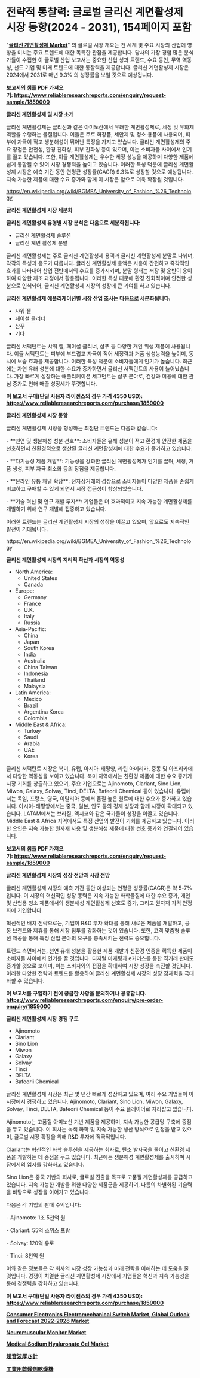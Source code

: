 <p><h1>전략적 통찰력: 글로벌 글리신 계면활성제 시장 동향(2024 - 2031), 154페이지 포함</h1></p><p>"<strong><a href="https://www.reliableresearchreports.com/glycine-surfactants-r1859000">글리신 계면활성제 Market</a></strong>" 의 글로벌 시장 개요는 전 세계 및 주요 시장의 산업에 영향을 미치는 주요 트렌드에 대한 독특한 관점을 제공합니다. 당사의 가장 경험 많은 분석가들이 수집한 이 글로벌 산업 보고서는 중요한 산업 성과 트렌드, 수요 동인, 무역 역동성, 선도 기업 및 미래 트렌드에 대한 통찰력을 제공합니다. 글리신 계면활성제 시장은 2024에서 2031로 매년 9.3% 의 성장률을 보일 것으로 예상됩니다.</p>
<p><strong>보고서의 샘플 PDF 가져오기:&nbsp;<a href="https://www.reliableresearchreports.com/enquiry/request-sample/1859000">https://www.reliableresearchreports.com/enquiry/request-sample/1859000</a></strong></p>
<p><strong>글리신 계면활성제 및 시장 소개</strong></p>
<p><p>글리신 계면활성제는 글리신과 같은 아미노산에서 유래한 계면활성제로, 세정 및 유화제 역할을 수행하는 물질입니다. 이들은 주로 화장품, 세안제 및 청소 용품에 사용되며, 피부에 자극이 적고 생분해성이 뛰어난 특징을 가지고 있습니다. 글리신 계면활성제의 주요 장점은 안전성, 환경 친화성, 피부 친화성 등이 있으며, 이는 소비자들 사이에서 인기를 끌고 있습니다. 또한, 이들 계면활성제는 우수한 세정 성능을 제공하며 다양한 제품에 쉽게 통합될 수 있어 시장 경쟁력을 높이고 있습니다. 이러한 특성 덕분에 글리신 계면활성제 시장은 예측 기간 동안 연평균 성장률(CAGR) 9.3%로 성장할 것으로 예상됩니다. 지속 가능한 제품에 대한 수요 증가와 함께 이 시장은 앞으로 더욱 확장될 것입니다.</p></p>
<p><a href="https://en.wikipedia.org/wiki/BGMEA_University_of_Fashion_%26_Technology">https://en.wikipedia.org/wiki/BGMEA_University_of_Fashion_%26_Technology</a></p>
<p><strong>글리신 계면활성제 시장 세분화</strong></p>
<p><strong>글리신 계면활성제 유형별 시장 분석은 다음으로 세분화됩니다:</strong></p>
<p><ul><li>글리신 계면활성제 솔루션</li><li>글리신 계면 활성제 분말</li></ul></p>
<p><p>글리신 계면활성제는 주로 글리신 계면활성제 용액과 글리신 계면활성제 분말로 나뉘며, 각각의 특성과 용도가 다릅니다. 글리신 계면활성제 용액은 사용이 간편하고 즉각적인 효과를 나타내어 산업 전반에서의 수요를 증가시키며, 분말 형태는 저장 및 운반이 용이하여 다양한 제조 과정에서 활용됩니다. 이러한 특성 때문에 환경 친화적이며 안전한 성분으로 인식되어, 글리신 계면활성제 시장의 성장에 큰 기여를 하고 있습니다.</p></p>
<p><strong>글리신 계면활성제 애플리케이션별 시장 산업 조사는 다음으로 세분화됩니다:</strong></p>
<p><ul><li>샤워 젤</li><li>페이셜 클리너</li><li>샴푸</li><li>기타</li></ul></p>
<p><p>글리신 서팩턴트는 샤워 젤, 페이셜 클리너, 샴푸 등 다양한 개인 위생 제품에 사용됩니다. 이들 서팩턴트는 피부에 부드럽고 자극이 적어 세정력과 거품 생성능력을 높이며, 동시에 보습 효과를 제공합니다. 이러한 특성 덕분에 소비자들에게 인기가 높습니다. 최근에는 자연 유래 성분에 대한 수요가 증가하면서 글리신 서팩턴트의 사용이 늘어났습니다. 가장 빠르게 성장하는 애플리케이션 세그먼트는 샴푸 분야로, 건강과 미용에 대한 관심 증가로 인해 매출 성장세가 뚜렷합니다.</p></p>
<p><strong>이 보고서 구매(단일 사용자 라이센스의 경우 가격 4350 USD): <a href="https://www.reliableresearchreports.com/purchase/1859000">https://www.reliableresearchreports.com/purchase/1859000</a></strong></p>
<p><strong>글리신 계면활성제 시장 동향</strong></p>
<p><p>글리신 계면활성제 시장을 형성하는 최첨단 트렌드는 다음과 같습니다:</p><p>- **천연 및 생분해성 성분 선호**: 소비자들은 유해 성분이 적고 환경에 안전한 제품을 선호하면서 친환경적으로 생산된 글리신 계면활성제에 대한 수요가 증가하고 있습니다.</p><p>  </p><p>- **다기능성 제품 개발**: 기능성을 강화한 글리신 계면활성제가 인기를 끌며, 세정, 거품 생성, 피부 자극 최소화 등의 장점을 제공합니다.</p><p>- **온라인 유통 채널 확장**: 전자상거래의 성장으로 소비자들이 다양한 제품을 손쉽게 비교하고 구매할 수 있게 되면서 시장 접근성이 향상되었습니다.</p><p>- **기술 혁신 및 연구 개발 투자**: 기업들은 더 효과적이고 지속 가능한 계면활성제를 개발하기 위해 연구 개발에 집중하고 있습니다.</p><p>이러한 트렌드는 글리신 계면활성제 시장의 성장을 이끌고 있으며, 앞으로도 지속적인 발전이 기대됩니다.</p></p>
<p>https://en.wikipedia.org/wiki/BGMEA_University_of_Fashion_%26_Technology</p>
<p><strong>글리신 계면활성제 시장의 지리적 확산과 시장의 역동성</strong></p>
<p><ul>
    <li>
        North America:
        <ul>
            <li>United States</li>
            <li>Canada</li>
        </ul>
    </li>
    <li>
        Europe:
        <ul>
            <li>Germany</li>
            <li>France</li>
            <li>U.K.</li>
            <li>Italy</li>
            <li>Russia</li>
        </ul>
    </li>
    <li>
        Asia-Pacific:
        <ul>
            <li>China</li>
            <li>Japan</li>
            <li>South Korea</li>
            <li>India</li>
            <li>Australia</li>
            <li>China Taiwan</li>
            <li>Indonesia</li>
            <li>Thailand</li>
            <li>Malaysia</li>
        </ul>
    </li>
    <li>
        Latin America:
        <ul>
            <li>Mexico</li>
            <li>Brazil</li>
            <li>Argentina Korea</li>
            <li>Colombia</li>
        </ul>
    </li>
    <li>
        Middle East & Africa:
        <ul>
            <li>Turkey</li>
            <li>Saudi</li>
            <li>Arabia</li>
            <li>UAE</li>
            <li>Korea</li>
        </ul>
    </li>
    </ul></p>
<p><p>글리신 서팩탄트 시장은 북미, 유럽, 아시아-태평양, 라틴 아메리카, 중동 및 아프리카에서 다양한 역동성을 보이고 있습니다. 북미 지역에서는 친환경 제품에 대한 수요 증가가 시장 기회를 창출하고 있으며, 주요 기업으로는 Ajinomoto, Clariant, Sino Lion, Miwon, Galaxy, Solvay, Tinci, DELTA, Bafeorii Chemical 등이 있습니다. 유럽에서는 독일, 프랑스, 영국, 이탈리아 등에서 품질 높은 원료에 대한 수요가 증가하고 있습니다. 아시아-태평양에서는 중국, 일본, 인도 등의 경제 성장과 함께 시장이 확대되고 있습니다. LATAM에서는 브라질, 멕시코와 같은 국가들이 성장을 이끌고 있습니다. Middle East & Africa 지역에서도 특정 산업의 발전이 기회를 제공하고 있습니다. 이러한 요인은 지속 가능한 원자재 사용 및 생분해성 제품에 대한 선호 증가와 연결되어 있습니다.</p></p>
<p><strong>보고서의 샘플 PDF 가져오기:&nbsp;<a href="https://www.reliableresearchreports.com/enquiry/request-sample/1859000">https://www.reliableresearchreports.com/enquiry/request-sample/1859000</a></strong></p>
<p><strong>글리신 계면활성제 시장의 성장 전망과 시장 전망</strong></p>
<p><p>글리신 계면활성제 시장의 예측 기간 동안 예상되는 연평균 성장률(CAGR)은 약 5-7%입니다. 이 시장의 혁신적인 성장 동력은 지속 가능한 화학물질에 대한 수요 증가, 개인 및 산업용 청소 제품에서의 생분해성 계면활성제 선호도 증가, 그리고 원자재 가격 안정화에 기인합니다. </p><p>혁신적인 배치 전략으로는, 기업이 R&D 투자 확대를 통해 새로운 제품을 개발하고, 공동 브랜드와 제휴를 통해 시장 침투를 강화하는 것이 있습니다. 또한, 고객 맞춤형 솔루션 제공을 통해 특정 산업 분야의 요구를 충족시키는 전략도 중요합니다. </p><p>트렌드 측면에서는, 천연 유래 성분을 활용한 제품 개발과 친환경 인증을 획득한 제품이 소비자들 사이에서 인기를 끌 것입니다. 디지털 마케팅과 e커머스를 통한 직거래 판매도 증가할 것으로 보이며, 이는 소비자와의 접점을 확대하여 시장 성장을 촉진할 것입니다. 이러한 다양한 전략과 트렌드를 활용하여 글리신 계면활성제 시장의 성장 잠재력을 극대화할 수 있습니다.</p></p>
<p><strong>이 보고서를 구입하기 전에 궁금한 사항을 문의하거나 공유합니다. <a href="https://www.reliableresearchreports.com/enquiry/pre-order-enquiry/1859000">https://www.reliableresearchreports.com/enquiry/pre-order-enquiry/1859000</a></strong></p>
<p><strong>글리신 계면활성제 시장 경쟁 구도</strong></p>
<p><ul><li>Ajinomoto</li><li>Clariant</li><li>Sino Lion</li><li>Miwon</li><li>Galaxy</li><li>Solvay</li><li>Tinci</li><li>DELTA</li><li>Bafeorii Chemical</li></ul></p>
<p><p>글리신 계면활성제 시장은 최근 몇 년간 빠르게 성장하고 있으며, 여러 주요 기업들이 이 시장에서 경쟁하고 있습니다. Ajinomoto, Clariant, Sino Lion, Miwon, Galaxy, Solvay, Tinci, DELTA, Bafeorii Chemical 등이 주요 플레이어로 자리잡고 있습니다.</p><p>Ajinomoto는 고품질 아미노산 기반 제품을 제공하며, 지속 가능한 공급망 구축에 중점을 두고 있습니다. 이 회사는 녹색 화학 및 지속 가능한 생산 방식으로 인정을 받고 있으며, 글로벌 시장 확장을 위해 R&D 투자에 적극적입니다.</p><p>Clariant는 혁신적인 화학 솔루션을 제공하는 회사로, 탄소 발자국을 줄이고 친환경 제품을 개발하는 데 중점을 두고 있습니다. 최근에는 생분해성 계면활성제를 출시하며 시장에서의 입지를 강화하고 있습니다.</p><p>Sino Lion은 중국 기반의 회사로, 글로벌 진출을 목표로 고품질 계면활성제를 공급하고 있습니다. 지속 가능한 개발을 위한 다양한 제품군을 제공하며, 나름의 차별화된 기술력을 바탕으로 성장을 이어가고 있습니다.</p><p>다음은 각 기업의 판매 수익입니다:</p><p>- Ajinomoto: 1조 5천억 원</p><p>- Clariant: 55억 스위스 프랑</p><p>- Solvay: 120억 유로</p><p>- Tinci: 8천억 원</p><p>이와 같은 정보들은 각 회사의 시장 성장 가능성과 미래 전략을 이해하는 데 도움을 줄 것입니다. 경쟁이 치열한 글리신 계면활성제 시장에서 기업들은 혁신과 지속 가능성을 통해 경쟁력을 강화하고 있습니다.</p></p>
<p><strong>이 보고서 구매(단일 사용자 라이센스의 경우 가격 4350 USD): <a href="https://www.reliableresearchreports.com/purchase/1859000">https://www.reliableresearchreports.com/purchase/1859000</a></strong></p>
<p><strong><p><a href="https://github.com/vimar16th/Market-Research-Report-List-6/blob/main/consumer-electronics-electromechanical-switch-market-global-outlook-and-forecast-2022-2028-market.md">Consumer Electronics Electromechanical Switch Market, Global Outlook and Forecast 2022-2028 Market</a></p><p><a href="https://www.linkedin.com/pulse/neuromuscular-monitor-market-forecasts-trends-impact-analysis-ao4qc?trackingId=6blMY7SaQgqa7rG1XxyYfg%3D%3D">Neuromuscular Monitor Market</a></p><p><a href="https://www.linkedin.com/pulse/strategic-insights-global-medical-sodium-hyaluronate-gel-66v3c?trackingId=3%2F%2B6aUdIR%2FqZOd%2FdxrgBWA%3D%3D">Medical Sodium Hyaluronate Gel Market</a></p><p><a href="https://medium.com/@mares423/%E3%82%B0%E3%83%AD%E3%83%BC%E3%83%90%E3%83%AB%E8%B6%85%E9%9F%B3%E6%B3%A2%E5%8E%9A%E3%81%95%E8%A8%88%E5%B8%82%E5%A0%B4%E3%81%AE%E8%A6%8F%E6%A8%A1%E3%81%A8%E3%82%B7%E3%82%A7%E3%82%A2%E5%88%86%E6%9E%90-%E8%A3%BD%E5%93%81%E3%82%BF%E3%82%A4%E3%83%97%E5%88%A5-%E3%82%A2%E3%83%97%E3%83%AA%E3%82%B1%E3%83%BC%E3%82%B7%E3%83%A7%E3%83%B3%E5%88%A5-%E5%9C%B0%E5%9F%9F%E5%88%A5-%E4%BA%88%E6%B8%AC-2024-2031-c7d0feda0814">超音波厚さ計</a></p><p><a href="https://medium.com/@reyeshowell655/%E6%9C%AA%E6%9D%A5%E3%81%AB%E5%82%99%E3%81%88%E3%81%9F-%E3%82%B0%E3%83%AD%E3%83%BC%E3%83%90%E3%83%AB%E7%94%A3%E6%A5%AD%E7%94%A8%E4%B9%BE%E7%87%A5%E6%A9%9F%E5%B8%82%E5%A0%B4%E3%81%AB%E9%96%A2%E3%81%99%E3%82%8B%E6%88%A6%E7%95%A5%E7%9A%84%E6%B4%9E%E5%AF%9F-2024-2031-503efc4d2df0">工業用乾燥剤乾燥機</a></p></strong></p>
<p></p>